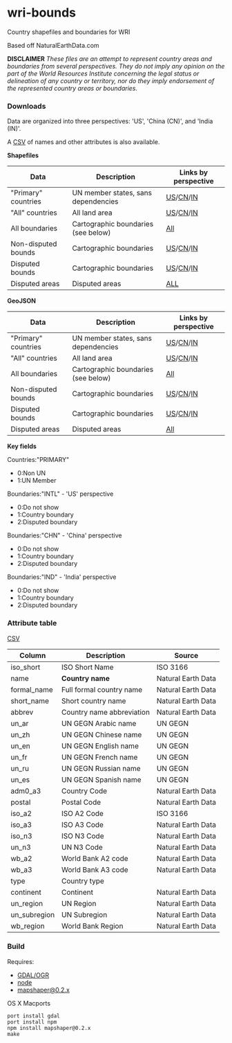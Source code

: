 # wri-bounds
Country shapefiles and boundaries for WRI

Based off NaturalEarthData.com

**DISCLAIMER** _These files are an attempt to represent country areas and boundaries from several perspectives. They do not imply any opinion on the part of the World Resources Institute concerning the legal status or delineation of any country or territory, nor do they imply endorsement of the represented country areas or boundaries._

### Downloads

Data are organized into three perspectives: 'US', 'China (CN)', and 'India (IN)'.

A [CSV](https://github.com/wri/wri-bounds/blob/master/countries.csv) of names and other attributes is also available.

**Shapefiles**

Data | Description | Links by perspective
------ | ------ | ------
"Primary" countries | UN member states, sans dependencies | [US](https://github.com/wri/wri-bounds/blob/master/dist/all_primary_countries.zip?raw=true)/[CN](https://github.com/wri/wri-bounds/blob/master/dist/cn_primary_countries.zip?raw=true)/[IN](https://github.com/wri/wri-bounds/blob/master/dist/in_primary_countries.zip?raw=true)
"All" countries | All land area | [US](https://github.com/wri/wri-bounds/blob/master/dist/all_countries.zip?raw=true)/[CN](https://github.com/wri/wri-bounds/blob/master/dist/cn_countries.zip?raw=true)/[IN](https://github.com/wri/wri-bounds/blob/master/dist/in_countries.zip?raw=true)
All boundaries | Cartographic boundaries (see below) | [All](https://github.com/wri/wri-bounds/blob/master/dist/all_bounds.zip?raw=true)
Non-disputed bounds | Cartographic boundaries | [US](https://github.com/wri/wri-bounds/blob/master/dist/intl_country_bounds.zip?raw=true)/[CN](https://github.com/wri/wri-bounds/blob/master/dist/cn_country_bounds.zip?raw=true)/[IN](https://github.com/wri/wri-bounds/blob/master/dist/in_country_bounds.zip?raw=true)
Disputed bounds | Cartographic boundaries | [US](https://github.com/wri/wri-bounds/blob/master/dist/intl_disputed_bounds.zip?raw=true)/[CN](https://github.com/wri/wri-bounds/blob/master/dist/cn_disputed_bounds.zip?raw=true)/[IN](https://github.com/wri/wri-bounds/blob/master/dist/in_disputed_bounds.zip?raw=true)
Disputed areas | Disputed areas | [ALL](https://github.com/wri/wri-bounds/blob/master/dist/disputed.zip?raw=true)

**GeoJSON**

Data | Description | Links by perspective
------ | ------ | ------
"Primary" countries | UN member states, sans dependencies | [US](https://github.com/wri/wri-bounds/blob/master/dist/all_primary_countries.geojson?raw=true)/[CN](https://github.com/wri/wri-bounds/blob/master/dist/cn_primary_countries.geojson?raw=true)/[IN](https://github.com/wri/wri-bounds/blob/master/dist/in_primary_countries.geojson?raw=true)
"All" countries | All land area | [US](https://github.com/wri/wri-bounds/blob/master/dist/all_countries.geojson?raw=true)/[CN](https://github.com/wri/wri-bounds/blob/master/dist/cn_countries.geojson?raw=true)/[IN](https://github.com/wri/wri-bounds/blob/master/dist/in_countries.geojson?raw=true)
All boundaries | Cartographic boundaries (see below) | [All](https://github.com/wri/wri-bounds/blob/master/dist/all_bounds.geojson?raw=true)
Non-disputed bounds | Cartographic boundaries | [US](https://github.com/wri/wri-bounds/blob/master/dist/intl_country_boundaries.geojson?raw=true)/[CN](https://github.com/wri/wri-bounds/blob/master/dist/cn_country_boundaries.geojson?raw=true)/[IN](https://github.com/wri/wri-bounds/blob/master/dist/in_country_boundaries.geojson?raw=true)
Disputed bounds | Cartographic boundaries | [US](https://github.com/wri/wri-bounds/blob/master/dist/intl_disputed_boundaries.geojson?raw=true)/[CN](https://github.com/wri/wri-bounds/blob/master/dist/cn_disputed_boundaries.geojson?raw=true)/[IN](https://github.com/wri/wri-bounds/blob/master/dist/in_disputed_boundaries.geojson?raw=true)
Disputed areas | Disputed areas | [All](https://github.com/wri/wri-bounds/blob/master/dist/disputed.geojson?raw=true)


**Key fields**

Countries:"PRIMARY"
- 0:Non UN
- 1:UN Member

Boundaries:"INTL" - 'US' perspective
- 0:Do not show
- 1:Country boundary
- 2:Disputed boundary

Boundaries:"CHN" - 'China' perspective
- 0:Do not show
- 1:Country boundary
- 2:Disputed boundary

Boundaries:"IND" - 'India' perspective
- 0:Do not show
- 1:Country boundary
- 2:Disputed boundary

### Attribute table
[CSV](https://github.com/wri/wri-bounds/blob/master/countries.csv)

Column | Description | Source
------ | ------ | ------
iso_short | ISO Short Name | ISO 3166
name | **Country name** | Natural Earth Data
formal\_name | Full formal country name | Natural Earth Data
short\_name | Short country name | Natural Earth Data
abbrev | Country name abbreviation | Natural Earth Data
un\_ar | UN GEGN Arabic name | UN GEGN
un\_zh | UN GEGN Chinese name | UN GEGN
un\_en | UN GEGN English name | UN GEGN
un\_fr | UN GEGN French name | UN GEGN
un\_ru | UN GEGN Russian name | UN GEGN
un\_es | UN GEGN Spanish name | UN GEGN
adm0\_a3 | Country Code | Natural Earth Data
postal | Postal Code | Natural Earth Data
iso\_a2 | ISO A2 Code | ISO 3166
iso\_a3 | ISO A3 Code | Natural Earth Data
iso\_n3 | ISO N3 Code | Natural Earth Data
un\_n3 | UN N3 Code | Natural Earth Data
wb\_a2 | World Bank A2 code | Natural Earth Data
wb\_a3 | World Bank A3 code | Natural Earth Data
type | Country type |
continent | Continent | Natural Earth Data
un\_region | UN Region | Natural Earth Data
un\_subregion | UN Subregion | Natural Earth Data
wb\_region | World Bank Region | Natural Earth Data

### Build

Requires:
 - [GDAL/OGR](http://www.gdal.org/index.html)
 - [node](http://nodejs.org)
 - [mapshaper@0.2.x](http://mapshaper.org)

OS X Macports
```
port install gdal
port install npm
npm install mapshaper@0.2.x
make
```
